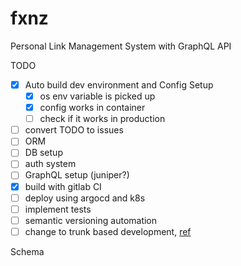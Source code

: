 # fxnz

Personal Link Management System with GraphQL API

TODO

- [x] Auto build dev environment and Config Setup
  - [x] os env variable is picked up
  - [x] config works in container
  - [ ] check if it works in production
- [ ] convert TODO to issues
- [ ] ORM
- [ ] DB setup
- [ ] auth system
- [ ] GraphQL setup (juniper?)
- [x] build with gitlab CI
- [ ] deploy using argocd and k8s
- [ ] implement tests
- [ ] semantic versioning automation
- [ ] change to trunk based development, [ref](https://cloud.google.com/architecture/devops/devops-tech-trunk-based-development)

Schema
